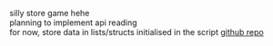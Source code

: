 silly store game hehe<br>
planning to implement api reading<br>
for now, store data in lists/structs initialised in the script
[github repo](https://github.com/cloudyskystack/funny-store-game)
